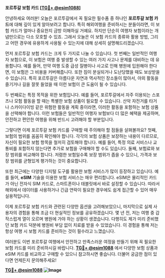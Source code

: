 **포르투갈 보험 카드 [[TG💪+ @esim1088](https://t.me/s/esim1088)]**

안녕하세요 여러분! 오늘은 포르투갈에서 꼭 필요한 필수품 중 하나인 **포르투갈 보험 카드**에 대해 깊이 있게 알아보려고 합니다. 특히 해외여행을 준비하시는 분들이라면, 이 보험 카드가 얼마나 중요한지 금방 이해하실 거예요. 하지만 단순히 여행자 보험이라는 개념만으로는 다소 모호할 수 있죠. 그래서 오늘은 이 보험 카드의 종류와 활용 방법, 그리고 어떤 경우에 유용하게 사용될 수 있는지에 대해 상세히 설명해드리겠습니다.

먼저 포르투갈 보험 카드는 크게 두 가지로 나눌 수 있습니다. 첫 번째는 일반적인 여행자 보험으로, 이 보험은 여행 중 발생할 수 있는 여러 가지 사고나 문제를 대비하는 데 유용합니다. 예를 들어, 만약 여행 도중 급성 질병이나 사고로 인해 병원에 입원해야 한다면, 이 보험은 그 비용을 커버해줍니다. 또한 짐이 분실되거나 도난당했을 때도 보상받을 수 있습니다. 특히 포르투갈은 아름다운 자연과 역사적인 장소들이 많아서, 야외 활동을 즐기거나 길을 잘못 들었을 때 이런 보험이 큰 도움이 될 수 있습니다.

두 번째로는 특정 목적을 위한 보험입니다. 예를 들어, 포르투갈에서 자주 이용되는 스포츠나 모험 활동을 할 때는 특별한 보험 상품이 필요할 수 있습니다. 산악 자전거를 타거나 스카이다이빙 같은 위험한 활동을 계획 중이라면, 이러한 활동을 포함하는 보험 상품을 선택해야 합니다. 이런 보험들은 일반적인 여행자 보험보다 더 많은 혜택을 제공하며, 안전하고 편안한 여행을 위해 반드시 고려해야 할 부분입니다.

그렇다면 이제 포르투갈 보험 카드를 구매할 때 주의해야 할 점들을 살펴볼까요? 첫째, 보험의 범위를 꼼꼼히 확인해야 합니다. 각각의 보험 상품은 보장하는 내용이 다르므로, 자신이 필요한 보험 항목을 철저히 검토해야 합니다. 예를 들어, 특정 의료 서비스나 교통비를 포함하지 않는다면 추가로 보험을 구매해야 할 수도 있습니다. 둘째, 보험료와 보장 범위를 비교해야 합니다. 저렴한 보험일수록 보장 범위가 좁을 수 있으니, 가격과 보장 범위를 균형있게 평가하는 것이 중요합니다.

또한 최근에는 다양한 디지털 도구를 활용한 보험 서비스가 많이 등장하고 있습니다. 예를 들어, **eSIM** 기술을 이용한 보험 서비스는 매우 편리합니다. eSIM은 물리적인 카드가 아닌 전자식 SIM 카드로, 스마트폰이나 태블릿에서 바로 설정할 수 있습니다. 따라서 해외에서 데이터를 사용하거나 긴급 연락이 필요한 경우에도 쉽게 접근할 수 있어 매우 실용적입니다.

이제 포르투갈 보험 카드와 관련된 다양한 옵션을 고려해보았으니, 마지막으로 실제 사용자의 경험을 통해 조금 더 현실적인 정보를 공유하겠습니다. 몇 년 전, 저는 여행 중 갑작스럽게 열이 오르며 병원에 가야 하는 상황이 생겼습니다. 다행히도 제가 미리 준비했던 보험 카드 덕분에 병원비 부담 없이 치료를 받을 수 있었습니다. 이 경험을 통해 저는 항상 여행 시 보험 카드를 준비하는 것이 필수라고 느꼈습니다.

여러분도 이번 포르투갈 여행에서 안전하고 만족스러운 여정을 만들기 위해 꼭 필요한 보험 카드를 미리 준비하시길 바랍니다. **[TG💪+ @esim1088](https://t.me/s/esim1088)** 에서 다양한 보험 상품과 eSIM 카드를 비교하고 구매할 수 있으니 참고하시면 좋습니다. 더불어 궁금한 점이 있다면 언제든지 문의해주세요!

**[TG💪+ @esim1088](https://t.me/s/esim1088) ![Image](https://i.postimg.cc/Y0z9fWf4/image.png)**